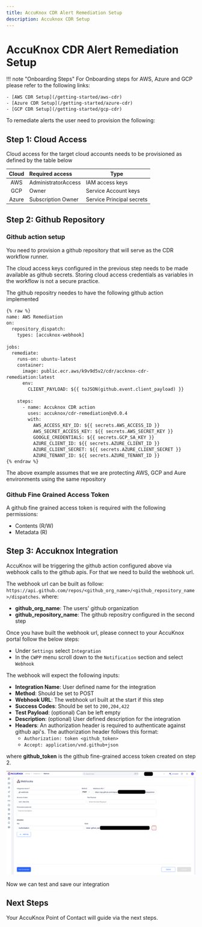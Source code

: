 ```yaml
---
title: AccuKnox CDR Alert Remediation Setup
description: Accuknox CDR Setup
---
```


# AccuKnox CDR Alert Remediation Setup

!!! note "Onboarding Steps"
    For Onboarding steps for AWS, Azure and GCP please refer to the following links:

    - [AWS CDR Setup](/getting-started/aws-cdr)
    - [Azure CDR Setup](/getting-started/azure-cdr)
    - [GCP CDR Setup](/getting-started/gcp-cdr)


To remediate alerts the user need to provision the following:

## **Step 1: Cloud Access**

Cloud access for the target cloud accounts needs to be provisioned as defined by the table below

|Cloud|Required access|Type|
|:--:|:--|--|
| AWS | AdministratorAccess |IAM access keys|
| GCP | Owner | Service Account keys|
| Azure | Subscription Owner | Service Principal secrets|

## **Step 2: Github Repository**

### Github action setup

You need to provision a github repository that will serve as the CDR workflow runner.

The cloud access keys configured in the previous step needs to be made available as github secrets. Storing cloud access credentials as variables in the workflow is not a secure practice.

The github repositry needes to have the following github action implemented

```
{% raw %}
name: AWS Remediation
on:
  repository_dispatch:
    types: [accuknox-webhook]

jobs:
  remediate:
    runs-on: ubuntu-latest
    container:
      image: public.ecr.aws/k9v9d5v2/cdr/accknox-cdr-remediation:latest
      env:
        CLIENT_PAYLOAD: ${{ toJSON(github.event.client_payload) }}

    steps:
      - name: Accuknox CDR action
        uses: accuknox/cdr-remediation@v0.0.4
        with:
          AWS_ACCESS_KEY_ID: ${{ secrets.AWS_ACCESS_ID }}
          AWS_SECRET_ACCESS_KEY: ${{ secrets.AWS_SECRET_KEY }}
          GOOGLE_CREDENTIALS: ${{ secrets.GCP_SA_KEY }}
          AZURE_CLIENT_ID: ${{ secrets.AZURE_CLIENT_ID }}
          AZURE_CLIENT_SECRET: ${{ secrets.AZURE_CLIENT_SECRET }}
          AZURE_TENANT_ID: ${{ secrets.AZURE_TENANT_ID }}
{% endraw %}
```

The above example assumes that we are protecting AWS, GCP and Aure environments using the same repository


### Github Fine Grained Access Token

A github fine grained access token is required with the following permissions:

- Contents (R/W)
- Metadata (R)

## **Step 3: Accuknox Integration**

AccuKnox will be triggering the github action configured above via webhook calls to the github apis.
For that we need to build the webhook url.

The webhook url can be built as follow: `https://api.github.com/repos/<github_org_name>/<github_repository_name>/dispatches`.
where:

- **github_org_name**: The users' github organization
- **github_repository_name**: The github repositry configured in the second step

Once you have built the webhook url, please connect to your AccuKnox portal follow the below steps:

- Under `Settings` select `Integration`
- In the `CWPP` menu scroll down to the `Notification` section and select `Webhook`

The webhook will expect the following inputs:

- **Integration Name**: User defined name for the integration
- **Method**: Should be set to POST
- **Webhook URL**: The webhook url built at the start if this step
- **Success Codes**: Should be set to `200,204,422`
- **Test Payload**: (optional) Can be left empty
- **Description**: (optional) User defined description for the integration
- **Headers**: An authorization header is required to authenticate against github api's. The authorization header follows this format:
    - `Authorization: token <github_token>`
    - `Accept: application/vnd.github+json`

where **github_token** is the github fine-grained access token created on step 2.

![](images/accuknox-cdr-onboarding.png)

Now we can test and save our integration

## **Next Steps**

Your AccuKnox Point of Contact will guide via the next steps.